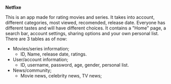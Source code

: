 <strong><b>Netfixe</b></strong>

This is an app made for rating movies and series.
It takes into account, different categories, most viewed, recomended, release date.
Everyone has different tastes and will have different choices.
It contains a "Home" page, a search bar, account settings, sharing options and your own personal list.
There are 3 tables as of now:
  * Movies/series information;
      - ID, Name, release date, ratings. 
  * User/account information;
      - ID, username, password, age, gender, personal list.
  * News/community;
      - Movie news, celebrity news, TV news;
